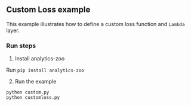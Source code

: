 ## Custom Loss example
This example illustrates how to define a custom loss function and ```Lambda``` layer.

### Run steps
1. Install analytics-zoo

Run ```pip install analytics-zoo```

2. Run the example

```
python custom.py
python customloss.py
```

